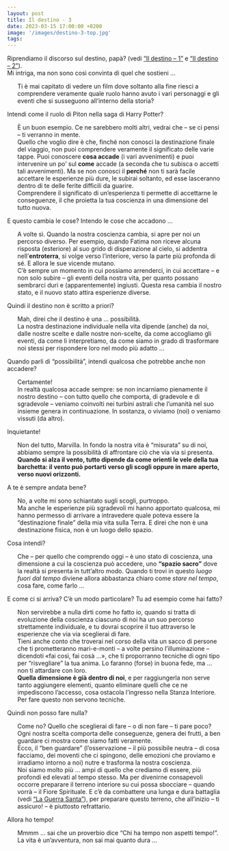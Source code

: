 ```yaml
---
layout: post
title: Il destino - 3
date: 2023-03-15 17:00:00 +0200
image: '/images/destino-3-top.jpg'
tags:
---
```


Riprendiamo il discorso sul destino, papà? (vedi [“Il destino – 1”](/2023/02/15/destino-1/) e [“Il destino – 2”](/2023/03/04/destino-2/)). <br/>
Mi intriga, ma non sono così convinta di quel che sostieni ...

<p style="padding-left: 24px">
    Ti è mai capitato di vedere un film dove soltanto alla fine riesci a comprendere veramente quale ruolo hanno avuto i vari personaggi e gli eventi che si susseguono all’interno della storia?
</p>

Intendi come il ruolo di Piton nella saga di Harry Potter?

<p style="padding-left: 24px">
    È un buon esempio. Ce ne sarebbero molti altri, vedrai che – se ci pensi – ti verranno in mente. <br/>
    Quello che voglio dire è che, finché non conosci la destinazione finale del viaggio, non puoi comprendere veramente il significato delle varie tappe. Puoi conoscere <strong>cosa accade</strong> (i vari avvenimenti) e puoi intervenire un po’ sul <strong>come</strong> accade (a seconda che tu subisca o accetti tali avvenimenti). Ma se non conosci il <strong>perché</strong> non ti sarà facile accettare le esperienze più dure, le subirai soltanto, ed esse lasceranno dentro di te delle ferite difficili da guarire.<br/>
    Comprendere il significato di un’esperienza ti permette di accettarne le conseguenze, il che proietta la tua coscienza in una dimensione del tutto nuova.
</p>

E questo cambia le cose? Intendo le cose che accadono ...

<p style="padding-left: 24px">
    A volte sì. Quando la nostra coscienza cambia, si apre per noi un percorso diverso. Per esempio, quando Fatima non riceve alcuna risposta (esteriore) al suo grido di disperazione al cielo, si addentra nell’<strong>entroterra</strong>, si volge verso l’interiore, verso la parte più profonda di sé. E allora le sue vicende mutano.<br/>
    C’è sempre un momento in cui possiamo arrenderci, in cui accettare – e non solo subire – gli eventi della nostra vita, per quanto possano sembrarci duri e (apparentemente) ingiusti. Questa resa cambia il nostro stato, e il nuovo stato attira esperienze diverse.
</p>

Quindi il destino non è scritto a priori?

<p style="padding-left: 24px">
    Mah, direi che il destino è una ... possibilità. <br/>
    La nostra destinazione individuale nella vita dipende (anche) da noi, dalle nostre scelte e dalle nostre non-scelte, da come accogliamo gli eventi, da come li interpretiamo, da come siamo in grado di trasformare noi stessi per rispondere loro nel modo più adatto ...
</p>

Quando parli di “possibilità”, intendi qualcosa che potrebbe anche non accadere?

<p style="padding-left: 24px">
    Certamente! <br/>
    In realtà qualcosa accade sempre: se non incarniamo pienamente il nostro destino – con tutto quello che comporta, di gradevole e di sgradevole – veniamo coinvolti nei turbini astrali che l’umanità nel suo insieme genera in continuazione. In sostanza, o viviamo (noi) o veniamo vissuti (da altro).
</p>

Inquietante!

<p style="padding-left: 24px">
    Non del tutto, Marvilla. In fondo la nostra vita è “misurata” su di noi, abbiamo sempre la possibilità di affrontare ciò che via via si presenta. <strong>Quando si alza il vento, tutto dipende da come orienti le vele della tua barchetta: il vento può portarti verso gli scogli oppure in mare aperto, verso nuovi orizzonti.</strong>
</p>

A te è sempre andata bene?

<p style="padding-left: 24px">
    No, a volte mi sono schiantato sugli scogli, purtroppo. <br/>
    Ma anche le esperienze più sgradevoli mi hanno apportato qualcosa, mi hanno permesso di arrivare a intravedere quale poteva essere la “destinazione finale” della mia vita sulla Terra. E direi che non è una destinazione fisica, non è un luogo dello spazio.
</p>

Cosa intendi?

<p style="padding-left: 24px">
    Che – per quello che comprendo oggi – è uno stato di coscienza, una dimensione a cui la coscienza può accedere, uno <strong>“spazio sacro”</strong> dove la realtà si presenta in tutt’altro modo. Quando ti trovi in questo <span style="font-style: italic">luogo fuori dal tempo</span> diviene allora abbastanza chiaro come <span style="font-style: italic">stare nel tempo</span>, cosa fare, come farlo ...
</p>

E come ci si arriva? C’è un modo particolare? Tu ad esempio come hai fatto?

<p style="padding-left: 24px">
    Non servirebbe a nulla dirti come ho fatto io, quando si tratta di evoluzione della coscienza ciascuno di noi ha un suo percorso strettamente individuale, e tu dovrai scoprire il tuo attraverso le esperienze che via via sceglierai di fare. <br/>
    Tieni anche conto che troverai nel corso della vita un sacco di persone che ti prometteranno mari-e-monti – a volte persino l’illuminazione – dicendoti «fai così, fai cosà ...», che ti proporranno tecniche di ogni tipo per “risvegliare” la tua anima. Lo faranno (forse) in buona fede, ma ... non ti attardare con loro. <br/>
    <strong>Quella dimensione è già dentro di noi</strong>, e per raggiungerla non serve tanto aggiungere elementi, quanto eliminare quelli che ce ne impediscono l’accesso, cosa ostacola l’ingresso nella Stanza Interiore. Per fare questo non servono tecniche.
</p>

Quindi non posso fare nulla?

<p style="padding-left: 24px">
    Come no? Quello che sceglierai di fare – o di non fare – ti pare poco? Ogni nostra scelta comporta delle conseguenze, genera dei frutti, a ben guardare ci mostra come siamo fatti veramente. <br/>
    Ecco, il “ben guardare” (l’osservazione – il più possibile neutra – di cosa facciamo, dei moventi che ci spingono, delle emozioni che proviamo e irradiamo intorno a noi) nutre e trasforma la nostra coscienza.<br/>
    Noi siamo molto più ... ampi di quello che crediamo di essere, più profondi ed elevati al tempo stesso. Ma per divenirne consapevoli occorre preparare il terreno interiore su cui possa sbocciare – quando vorrà – il Fiore Spirituale. E c’è da combattere una lunga e dura battaglia (vedi <a href="/2020/11/05/la-guerra-santa/">“La Guerra Santa”</a>), per preparare questo terreno, che all’inizio – ti assicuro! – è piuttosto refrattario.
</p>

Allora ho tempo!

<p style="padding-left: 24px">
    Mmmm ... sai che un proverbio dice “Chi ha tempo non aspetti tempo!”. La vita è un’avventura, non sai mai quanto dura ...
</p>
